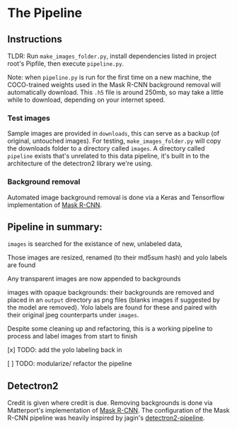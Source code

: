 # The Pipeline

## Instructions

TLDR: Run `make_images_folder.py`, install dependencies listed in project root's Pipfile, then execute `pipeline.py`.

Note: when `pipeline.py` is run for the first time on a new machine, the COCO-trained weights used in the Mask R-CNN background removal will automatically download. This `.h5` file is around 250mb, so may take a little while to download, depending on your internet speed.

### Test images

Sample images are provided in `downloads`, this can serve as a backup (of original, untouched images). For testing, `make_images_folder.py` will copy the downloads folder to a directory called `images`. A directory called `pipeline` exists that's unrelated to this data pipeline, it's built in to the architecture of the detectron2 library we're using.

### Background removal

Automated image background removal is done via a Keras and Tensorflow implementation of [Mask R-CNN](https://github.com/matterport/Mask_RCNN/).

## Pipeline in summary:

`images` is searched for the existance of new, unlabeled data,

Those images are resized, renamed (to their md5sum hash) and yolo labels are found

Any transparent images are now appended to backgrounds

images with opaque backgrounds: their backgrounds are removed and placed in an `output` directory as png files (blanks images if suggested by the model are removed). Yolo labels are found for these and paired with their original jpeg counterparts under `images`.

Despite some cleaning up and refactoring, this is a working pipeline to process and label images from start to finish

[x] TODO: add the yolo labeling back in

[ ] TODO: modularize/ refactor the pipeline


## Detectron2

Credit is given where credit is due. Removing backgrounds is done via Matterport's implementation of [Mask R-CNN](https://github.com/matterport/Mask_RCNN/). The configuration of the Mask R-CNN pipeline was heavily inspired by jagin's [detectron2-pipeline](https://github.com/jagin/detectron2-pipeline).
